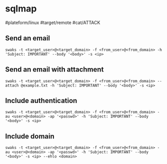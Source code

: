 # sqlmap
#plateform/linux #target/remote #cat/ATTACK

## Send an email
```
swaks -t <target_user>@<target_domain> -f <from_user>@<from_domain> -h 'Subject: IMPORTANT' --body '<body>' -s <ip>
```

## Send an email with attachment
```
swaks -t <target_user>@<target_domain> -f <from_user>@<from_domain> --attach @example.txt -h 'Subject: IMPORTANT' --body '<body>' -s <ip>
```

## Include authentication
```
swaks -t <target_user>@<target_domain> -f <from_user>@<from_domain> -au <user>@<domain> -ap '<passwd>' -h 'Subject: IMPORTANT' --body '<body>' -s <ip>
```

## Include domain
```
swaks -t <target_user>@<target_domain> -f <from_user>@<from_domain> -au <user>@<domain> -ap '<passwd>' -h 'Subject: IMPORTANT' --body '<body>' -s <ip> --ehlo <domain>
```
